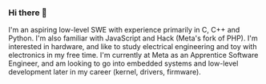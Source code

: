 ### Hi there 👋

<!--
**nyarosu/nyarosu** is a ✨ _special_ ✨ repository because its `README.md` (this file) appears on your GitHub profile.

Here are some ideas to get you started:

- 🔭 I’m currently working on ...
- 🌱 I’m currently learning ...
- 👯 I’m looking to collaborate on ...
- 🤔 I’m looking for help with ...
- 💬 Ask me about ...
- 📫 How to reach me: ...
- 😄 Pronouns: ...
- ⚡ Fun fact: ...
-->
I'm an aspiring low-level SWE with experience primarily in C, C++ and Python. I'm also familiar with JavaScript and Hack (Meta's fork of PHP). I'm interested in hardware, and like to study electrical engineering and toy with electronics in my free time. I'm currently at Meta as an Apprentice Software Engineer, and am looking to go into embedded systems and low-level development later in my career (kernel, drivers, firmware).
